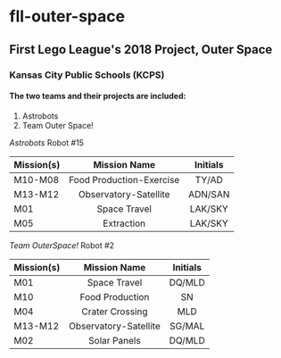 # fll-outer-space
## First Lego League's 2018 Project, Outer Space
### Kansas City Public Schools (KCPS)

#### The two teams and their projects are included:
1.  Astrobots
2.  Team Outer Space!

*Astrobots*
Robot #15

| Mission(s) | Mission Name          | Initials  |
| -----------|:---------------------:|:---------:|
| M10-M08    | Food Production-Exercise  |TY/AD
| M13-M12    | Observatory-Satellite  |ADN/SAN
| M01        | Space Travel       |  LAK/SKY
| M05        | Extraction   |  LAK/SKY


*Team OuterSpace!*
Robot #2

| Mission(s) | Mission Name          | Initials  |
| -----------|:---------------------:|:---------:|
| M01        | Space Travel          | DQ/MLD    |
| M10        | Food Production       | SN        | 
| M04        | Crater Crossing       | MLD       |
| M13-M12    | Observatory-Satellite | SG/MAL    |
| M02        | Solar Panels          | DQ/MLD    |


